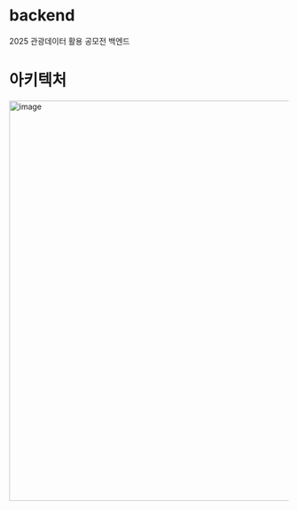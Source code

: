 # backend
2025 관광데이터 활용 공모전 백엔드

# 아키텍처
<img width="1148" height="722" alt="image" src="https://github.com/user-attachments/assets/03df637f-7e48-42f0-b1ca-2110c59fc06f" />
